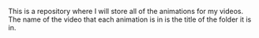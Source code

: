 This is a repository where I will store all of the animations for my videos. 
The name of the video that each animation is in is the title of the folder it is in.
